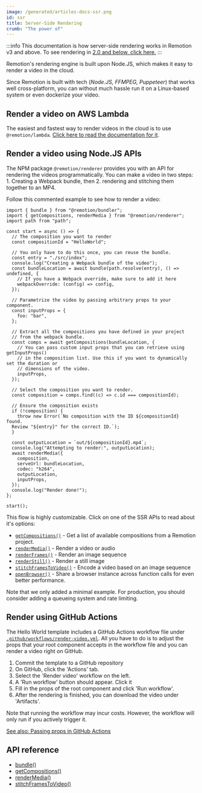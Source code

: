 ```yaml
---
image: /generated/articles-docs-ssr.png
id: ssr
title: Server-Side Rendering
crumb: "The power of"
---
```


:::info
This documentation is how server-side rendering works in Remotion v3 and above. To see rendering in [2.0 and below, click here.](/docs/ssr-legacy)
:::

Remotion's rendering engine is built upon Node.JS, which makes it easy to render a video in the cloud.

Since Remotion is built with tech (_Node.JS, FFMPEG, Puppeteer_) that works well cross-platform, you can without much hassle run it on a Linux-based system or even dockerize your video.

## Render a video on AWS Lambda

The easiest and fastest way to render videos in the cloud is to use `@remotion/lambda`. [Click here to read the documentation for it](/docs/lambda).

## Render a video using Node.JS APIs

The NPM package `@remotion/renderer` provides you with an API for rendering the videos programmatically. You can make a video in two steps: 1. Creating a Webpack bundle, then 2. rendering and stitching them together to an MP4.

Follow this commented example to see how to render a video:

```tsx twoslash
import { bundle } from "@remotion/bundler";
import { getCompositions, renderMedia } from "@remotion/renderer";
import path from "path";

const start = async () => {
  // The composition you want to render
  const compositionId = "HelloWorld";

  // You only have to do this once, you can reuse the bundle.
  const entry = "./src/index";
  console.log("Creating a Webpack bundle of the video");
  const bundleLocation = await bundle(path.resolve(entry), () => undefined, {
    // If you have a Webpack override, make sure to add it here
    webpackOverride: (config) => config,
  });

  // Parametrize the video by passing arbitrary props to your component.
  const inputProps = {
    foo: "bar",
  };

  // Extract all the compositions you have defined in your project
  // from the webpack bundle.
  const comps = await getCompositions(bundleLocation, {
    // You can pass custom input props that you can retrieve using getInputProps()
    // in the composition list. Use this if you want to dynamically set the duration or
    // dimensions of the video.
    inputProps,
  });

  // Select the composition you want to render.
  const composition = comps.find((c) => c.id === compositionId);

  // Ensure the composition exists
  if (!composition) {
    throw new Error(`No composition with the ID ${compositionId} found.
  Review "${entry}" for the correct ID.`);
  }

  const outputLocation = `out/${compositionId}.mp4`;
  console.log("Attempting to render:", outputLocation);
  await renderMedia({
    composition,
    serveUrl: bundleLocation,
    codec: "h264",
    outputLocation,
    inputProps,
  });
  console.log("Render done!");
};

start();
```

This flow is highly customizable. Click on one of the SSR APIs to read about it's options:

- [`getCompositions()`](/docs/renderer/get-compositions) - Get a list of available compositions from a Remotion project.
- [`renderMedia()`](/docs/renderer/render-media) - Render a video or audio
- [`renderFrames()`](/docs/renderer/render-frames) - Render an image sequence
- [`renderStill()`](/docs/renderer/render-still) - Render a still image
- [`stitchFramesToVideo()`](/docs/renderer/stitch-frames-to-video) - Encode a video based on an image sequence
- [`openBrowser()`](/docs/renderer/open-browser) - Share a browser instance across function calls for even better performance.

Note that we only added a minimal example. For production, you should consider adding a queueing system and rate limiting.

## Render using GitHub Actions

The Hello World template includes a GitHub Actions workflow file
under [`.github/workflows/render-video.yml`](https://github.com/remotion-dev/template-helloworld/blob/main/.github/workflows/render-video.yml). All you have to do is to adjust the props that your root component accepts in the workflow file and you can render a video right on GitHub.

1. Commit the template to a GitHub repository
2. On GitHub, click the 'Actions' tab.
3. Select the 'Render video' workflow on the left.
4. A 'Run workflow' button should appear. Click it
5. Fill in the props of the root component and click 'Run workflow'.
6. After the rendering is finished, you can download the video under 'Artifacts'.

Note that running the workflow may incur costs. However, the workflow will only run if you actively trigger it.

[See also: Passing props in GitHub Actions](/docs/parametrized-rendering#passing-props-in-github-actions)

## API reference

- [bundle()](/docs/bundle)
- [getCompositions()](/docs/renderer/get-compositions)
- [renderMedia()](/docs/renderer/render-media)
- [stitchFramesToVideo()](/docs/renderer/stitch-frames-to-video)
